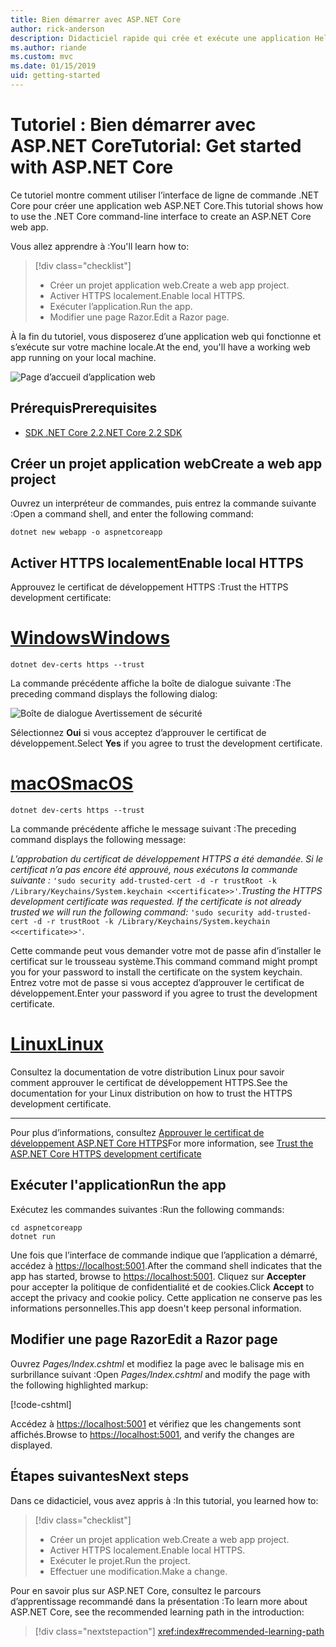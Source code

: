 ```yaml
---
title: Bien démarrer avec ASP.NET Core
author: rick-anderson
description: Didacticiel rapide qui crée et exécute une application Hello World simple à l’aide d’ASP.NET Core.
ms.author: riande
ms.custom: mvc
ms.date: 01/15/2019
uid: getting-started
---
```

# <a name="tutorial-get-started-with-aspnet-core"></a><span data-ttu-id="af762-103">Tutoriel : Bien démarrer avec ASP.NET Core</span><span class="sxs-lookup"><span data-stu-id="af762-103">Tutorial: Get started with ASP.NET Core</span></span>

<span data-ttu-id="af762-104">Ce tutoriel montre comment utiliser l’interface de ligne de commande .NET Core pour créer une application web ASP.NET Core.</span><span class="sxs-lookup"><span data-stu-id="af762-104">This tutorial shows how to use the .NET Core command-line interface to create an ASP.NET Core web app.</span></span>

<span data-ttu-id="af762-105">Vous allez apprendre à :</span><span class="sxs-lookup"><span data-stu-id="af762-105">You'll learn how to:</span></span>

> [!div class="checklist"]
> * <span data-ttu-id="af762-106">Créer un projet application web.</span><span class="sxs-lookup"><span data-stu-id="af762-106">Create a web app project.</span></span>
> * <span data-ttu-id="af762-107">Activer HTTPS localement.</span><span class="sxs-lookup"><span data-stu-id="af762-107">Enable local HTTPS.</span></span>
> * <span data-ttu-id="af762-108">Exécuter l’application.</span><span class="sxs-lookup"><span data-stu-id="af762-108">Run the app.</span></span>
> * <span data-ttu-id="af762-109">Modifier une page Razor.</span><span class="sxs-lookup"><span data-stu-id="af762-109">Edit a Razor page.</span></span>

<span data-ttu-id="af762-110">À la fin du tutoriel, vous disposerez d’une application web qui fonctionne et s’exécute sur votre machine locale.</span><span class="sxs-lookup"><span data-stu-id="af762-110">At the end, you'll have a working web app running on your local machine.</span></span>

![Page d’accueil d’application web](_static/home-page.png)

## <a name="prerequisites"></a><span data-ttu-id="af762-112">Prérequis</span><span class="sxs-lookup"><span data-stu-id="af762-112">Prerequisites</span></span>

* [<span data-ttu-id="af762-113">SDK .NET Core 2.2</span><span class="sxs-lookup"><span data-stu-id="af762-113">.NET Core 2.2 SDK</span></span>](https://www.microsoft.com/net/download/all)

## <a name="create-a-web-app-project"></a><span data-ttu-id="af762-114">Créer un projet application web</span><span class="sxs-lookup"><span data-stu-id="af762-114">Create a web app project</span></span>

<span data-ttu-id="af762-115">Ouvrez un interpréteur de commandes, puis entrez la commande suivante :</span><span class="sxs-lookup"><span data-stu-id="af762-115">Open a command shell, and enter the following command:</span></span>

```console
dotnet new webapp -o aspnetcoreapp
```

## <a name="enable-local-https"></a><span data-ttu-id="af762-116">Activer HTTPS localement</span><span class="sxs-lookup"><span data-stu-id="af762-116">Enable local HTTPS</span></span>

<span data-ttu-id="af762-117">Approuvez le certificat de développement HTTPS :</span><span class="sxs-lookup"><span data-stu-id="af762-117">Trust the HTTPS development certificate:</span></span>

# <a name="windowstabwindows"></a>[<span data-ttu-id="af762-118">Windows</span><span class="sxs-lookup"><span data-stu-id="af762-118">Windows</span></span>](#tab/windows)

```console
dotnet dev-certs https --trust
```

<span data-ttu-id="af762-119">La commande précédente affiche la boîte de dialogue suivante :</span><span class="sxs-lookup"><span data-stu-id="af762-119">The preceding command displays the following dialog:</span></span>

![Boîte de dialogue Avertissement de sécurité](~/getting-started/_static/cert.png)

<span data-ttu-id="af762-121">Sélectionnez **Oui** si vous acceptez d’approuver le certificat de développement.</span><span class="sxs-lookup"><span data-stu-id="af762-121">Select **Yes** if you agree to trust the development certificate.</span></span>

# <a name="macostabmacos"></a>[<span data-ttu-id="af762-122">macOS</span><span class="sxs-lookup"><span data-stu-id="af762-122">macOS</span></span>](#tab/macos)

```console
dotnet dev-certs https --trust
```

<span data-ttu-id="af762-123">La commande précédente affiche le message suivant :</span><span class="sxs-lookup"><span data-stu-id="af762-123">The preceding command displays the following message:</span></span>

<span data-ttu-id="af762-124">*L’approbation du certificat de développement HTTPS a été demandée. Si le certificat n’a pas encore été approuvé, nous exécutons la commande suivante :* `'sudo security add-trusted-cert -d -r trustRoot -k /Library/Keychains/System.keychain <<certificate>>'`.</span><span class="sxs-lookup"><span data-stu-id="af762-124">*Trusting the HTTPS development certificate was requested. If the certificate is not already trusted we will run the following command:* `'sudo security add-trusted-cert -d -r trustRoot -k /Library/Keychains/System.keychain <<certificate>>'`.</span></span>
 
<span data-ttu-id="af762-125">Cette commande peut vous demander votre mot de passe afin d’installer le certificat sur le trousseau système.</span><span class="sxs-lookup"><span data-stu-id="af762-125">This command command might prompt you for your password to install the certificate on the system keychain.</span></span> <span data-ttu-id="af762-126">Entrez votre mot de passe si vous acceptez d’approuver le certificat de développement.</span><span class="sxs-lookup"><span data-stu-id="af762-126">Enter your password if you agree to trust the development certificate.</span></span>

# <a name="linuxtablinux"></a>[<span data-ttu-id="af762-127">Linux</span><span class="sxs-lookup"><span data-stu-id="af762-127">Linux</span></span>](#tab/linux)

<span data-ttu-id="af762-128">Consultez la documentation de votre distribution Linux pour savoir comment approuver le certificat de développement HTTPS.</span><span class="sxs-lookup"><span data-stu-id="af762-128">See the documentation for your Linux distribution on how to trust the HTTPS development certificate.</span></span>

---

<span data-ttu-id="af762-129">Pour plus d’informations, consultez [Approuver le certificat de développement ASP.NET Core HTTPS](xref:security/enforcing-ssl#trust-the-aspnet-core-https-development-certificate-on-windows-and-macos)</span><span class="sxs-lookup"><span data-stu-id="af762-129">For more information, see [Trust the ASP.NET Core HTTPS development certificate](xref:security/enforcing-ssl#trust-the-aspnet-core-https-development-certificate-on-windows-and-macos)</span></span>

## <a name="run-the-app"></a><span data-ttu-id="af762-130">Exécuter l'application</span><span class="sxs-lookup"><span data-stu-id="af762-130">Run the app</span></span>

<span data-ttu-id="af762-131">Exécutez les commandes suivantes :</span><span class="sxs-lookup"><span data-stu-id="af762-131">Run the following commands:</span></span>

```console
cd aspnetcoreapp
dotnet run
```

<span data-ttu-id="af762-132">Une fois que l’interface de commande indique que l’application a démarré, accédez à [https://localhost:5001](https://localhost:5001).</span><span class="sxs-lookup"><span data-stu-id="af762-132">After the command shell indicates that the app has started, browse to [https://localhost:5001](https://localhost:5001).</span></span> <span data-ttu-id="af762-133">Cliquez sur **Accepter** pour accepter la politique de confidentialité et de cookies.</span><span class="sxs-lookup"><span data-stu-id="af762-133">Click **Accept** to accept the privacy and cookie policy.</span></span> <span data-ttu-id="af762-134">Cette application ne conserve pas les informations personnelles.</span><span class="sxs-lookup"><span data-stu-id="af762-134">This app doesn't keep personal information.</span></span>

## <a name="edit-a-razor-page"></a><span data-ttu-id="af762-135">Modifier une page Razor</span><span class="sxs-lookup"><span data-stu-id="af762-135">Edit a Razor page</span></span>

<span data-ttu-id="af762-136">Ouvrez *Pages/Index.cshtml* et modifiez la page avec le balisage mis en surbrillance suivant :</span><span class="sxs-lookup"><span data-stu-id="af762-136">Open *Pages/Index.cshtml* and modify the page with the following highlighted markup:</span></span>

[!code-cshtml[](sample/index.cshtml?highlight=9)]

<span data-ttu-id="af762-137">Accédez à [https://localhost:5001](https://localhost:5001) et vérifiez que les changements sont affichés.</span><span class="sxs-lookup"><span data-stu-id="af762-137">Browse to [https://localhost:5001](https://localhost:5001), and verify the changes are displayed.</span></span>

## <a name="next-steps"></a><span data-ttu-id="af762-138">Étapes suivantes</span><span class="sxs-lookup"><span data-stu-id="af762-138">Next steps</span></span>

<span data-ttu-id="af762-139">Dans ce didacticiel, vous avez appris à :</span><span class="sxs-lookup"><span data-stu-id="af762-139">In this tutorial, you learned how to:</span></span>

> [!div class="checklist"]
> * <span data-ttu-id="af762-140">Créer un projet application web.</span><span class="sxs-lookup"><span data-stu-id="af762-140">Create a web app project.</span></span>
> * <span data-ttu-id="af762-141">Activer HTTPS localement.</span><span class="sxs-lookup"><span data-stu-id="af762-141">Enable local HTTPS.</span></span>
> * <span data-ttu-id="af762-142">Exécuter le projet.</span><span class="sxs-lookup"><span data-stu-id="af762-142">Run the project.</span></span>
> * <span data-ttu-id="af762-143">Effectuer une modification.</span><span class="sxs-lookup"><span data-stu-id="af762-143">Make a change.</span></span>

<span data-ttu-id="af762-144">Pour en savoir plus sur ASP.NET Core, consultez le parcours d’apprentissage recommandé dans la présentation :</span><span class="sxs-lookup"><span data-stu-id="af762-144">To learn more about ASP.NET Core, see the recommended learning path in the introduction:</span></span>

> [!div class="nextstepaction"]
> <xref:index#recommended-learning-path>
